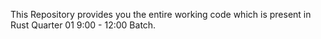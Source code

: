 This Repository provides you the entire working code which is present in Rust Quarter 01 9:00 - 12:00 Batch.
